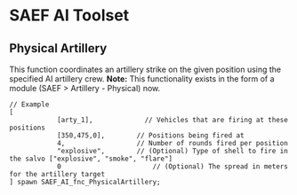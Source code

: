 # SAEF AI Toolset
## Physical Artillery
This function coordinates an artillery strike on the given position using the specified AI artillery crew. **Note:** This functionality exists in the form of a module (SAEF > Artillery - Physical) now.
```
// Example
[
			[arty_1],			  // Vehicles that are firing at these positions
			[350,475,0], 		// Positions being fired at
			4,			        // Number of rounds fired per position
			"explosive",		// (Optional) Type of shell to fire in the salvo ["explosive", "smoke", "flare"]
			0				        // (Optional) The spread in meters for the artillery target
] spawn SAEF_AI_fnc_PhysicalArtillery;
```
